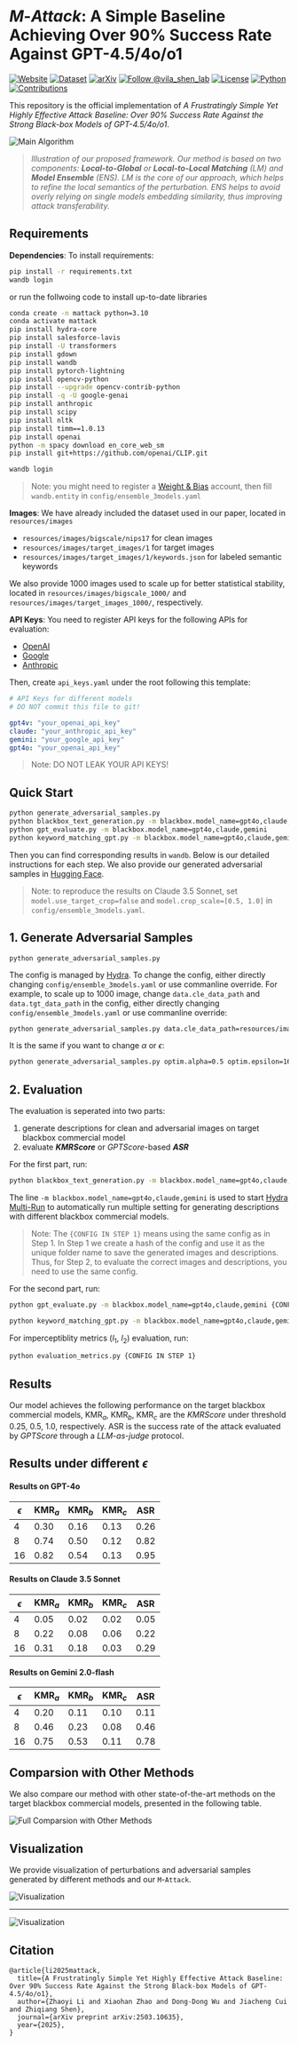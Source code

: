 # $M\text{-}Attack$: A Simple Baseline Achieving Over 90% Success Rate Against GPT-4.5/4o/o1

[![Website](https://img.shields.io/badge/📱-website-purple)](https://vila-lab.github.io/M-Attack-Website/)
[![Dataset](https://img.shields.io/badge/🤖-dataset-orange)](https://huggingface.co/datasets/MBZUAI-LLM/M-Attack_AdvSamples)
<a href="https://arxiv.org/abs/2503.10635"><img src="https://img.shields.io/badge/arXiv-2503.10635-b31b1b.svg" alt="arXiv"></a>
[![Follow @vila_shen_lab](https://img.shields.io/twitter/url?url=https%3A%2F%2Fx.com%2Fvila_shen_lab&label=Follow%20%40vila_shen_lab)](https://x.com/vila_shen_lab)
[![License](https://img.shields.io/badge/License-MIT-gold)](https://github.com/VILA-Lab/M-Attack?tab=MIT-1-ov-file)
[![Python](https://img.shields.io/badge/python-3.10%2B-blue)](https://www.python.org/downloads/release/python-3100/)
[![Contributions](https://img.shields.io/badge/contributions-welcome-green)](https://github.com/VILA-Lab/M-Attack/issues)

This repository is the official implementation of *A Frustratingly Simple Yet Highly Effective Attack Baseline: Over 90% Success Rate Against the Strong Black-box Models of GPT-4.5/4o/o1*.

![Main Algorithm](resources/readme/main_alg.png)
> *Illustration of our proposed framework. Our method is based on two components: ***Local-to-Global*** or ***Local-to-Local Matching*** (LM) and ***Model Ensemble*** (ENS). LM is the core of our approach, which helps to refine the local semantics of the perturbation. ENS helps to avoid overly relying on single models embedding similarity, thus improving attack transferability.*

## Requirements

**Dependencies**: To install requirements:

```bash
pip install -r requirements.txt
wandb login
```

or run the follwoing code to install up-to-date libraries

```bash
conda create -n mattack python=3.10
conda activate mattack
pip install hydra-core
pip install salesforce-lavis
pip install -U transformers
pip install gdown
pip install wandb
pip install pytorch-lightning
pip install opencv-python
pip install --upgrade opencv-contrib-python
pip install -q -U google-genai
pip install anthropic
pip install scipy
pip install nltk
pip install timm==1.0.13
pip install openai
python -m spacy download en_core_web_sm
pip install git+https://github.com/openai/CLIP.git

wandb login
```

> Note: you might need to register a [Weight & Bias](https://wandb.ai/) account, then fill `wandb.entity` in `config/ensemble_3models.yaml`

**Images**: We have already included the dataset used in our paper, located in `resources/images`

- `resources/images/bigscale/nips17` for clean images
- `resources/images/target_images/1` for target images
- `resources/images/target_images/1/keywords.json` for labeled semantic keywords

We also provide 1000 images used to scale up for better statistical stability, located in `resources/images/bigscale_1000/` and `resources/images/target_images_1000/`, respectively.

**API Keys**: You need to register API keys for the following APIs for evaluation:

- [OpenAI](https://platform.openai.com/api-keys)
- [Google](https://console.cloud.google.com/apis/api/genai-api.googleapis.com/overview?project=mattack)
- [Anthropic](https://console.anthropic.com/settings/keys)

Then, create `api_keys.yaml` under the root following this template:

```yaml
# API Keys for different models
# DO NOT commit this file to git!

gpt4v: "your_openai_api_key"
claude: "your_anthropic_api_key"
gemini: "your_google_api_key" 
gpt4o: "your_openai_api_key"
```

> Note: DO NOT LEAK YOUR API KEYS!

## Quick Start

```bash
python generate_adversarial_samples.py
python blackbox_text_generation.py -m blackbox.model_name=gpt4o,claude,gemini
python gpt_evaluate.py -m blackbox.model_name=gpt4o,claude,gemini
python keyword_matching_gpt.py -m blackbox.model_name=gpt4o,claude,gemini
```

Then you can find corresponding results in `wandb`. Below is our detailed instructions for each step. We also provide our generated adversarial samples in [Hugging Face](https://huggingface.co/datasets/MBZUAI-LLM/M-Attack_AdvSamples).

> Note: to reproduce the results on Claude 3.5 Sonnet, set `model.use_target_crop=false` and `model.crop_scale=[0.5, 1.0]` in `config/ensemble_3models.yaml`.

## 1. Generate Adversarial Samples

```train
python generate_adversarial_samples.py 
```

The config is managed by [Hydra](https://hydra.cc/). To change the config, either directly changing `config/ensemble_3models.yaml` or use commanline override. For example, to scale up to 1000 image, change `data.cle_data_path` and `data.tgt_data_path` in the config, either directly changing `config/ensemble_3models.yaml` or use commanline override:

```bash
python generate_adversarial_samples.py data.cle_data_path=resources/images/bigscale_1000 data.tgt_data_path=resources/images/target_images_1000
```

It is the same if you want to change $\alpha$ or $\epsilon$:

```bash
python generate_adversarial_samples.py optim.alpha=0.5 optim.epsilon=16
```

## 2. Evaluation

The evaluation is seperated into two parts:

1. generate descriptions for clean and adversarial images on target blackbox commercial model
2. evaluate ***KMRScore*** or *GPTScore*-based ***ASR***

For the first part, run:

```bash
python blackbox_text_generation.py -m blackbox.model_name=gpt4o,claude,gemini {CONFIG IN STEP 1}
```

The line `-m blackbox.model_name=gpt4o,claude,gemini` is used to start [Hydra Multi-Run](https://hydra.cc/docs/tutorials/basic/running_your_app/multi-run/) to automatically run multiple setting for generating descriptions with different blackbox commercial models.

> Note: The `{CONFIG IN STEP 1}` means using the same config as in Step 1. In Step 1 we create a hash of the config and use it as the unique folder name to save the generated images and descriptions. Thus, for Step 2, to evaluate the correct images and descriptions, you need to use the same config.

For the second part, run:

```bash
python gpt_evaluate.py -m blackbox.model_name=gpt4o,claude,gemini {CONFIG IN STEP 1}
```

```bash
python keyword_matching_gpt.py -m blackbox.model_name=gpt4o,claude,gemini {CONFIG IN STEP 1}
```

For imperceptiblity metrics ($l_1$, $l_2$) evaluation, run:

```bash
python evaluation_metrics.py {CONFIG IN STEP 1}
```


## Results

Our model achieves the following performance on the target blackbox commercial models, $\text{KMR}_a$, $\text{KMR}_b$, $\text{KMR}_c$ are the *KMRScore* under threshold 0.25, 0.5, 1.0, respectively. $\text{ASR}$ is the success rate of the attack evaluated by *GPTScore* through a *LLM-as-judge* protocol.

## Results under different $\epsilon$

#### Results on GPT-4o

| $\epsilon$   | $\text{KMR}_a$ | $\text{KMR}_b$ | $\text{KMR}_c$ | $\text{ASR}$  |
|----|------|------|------|------|
| 4  | 0.30 | 0.16 | 0.13 | 0.26 |
| 8  | 0.74 | 0.50 | 0.12 | 0.82 |
| 16 | 0.82 | 0.54 | 0.13 | 0.95 |

#### Results on Claude 3.5 Sonnet

| $\epsilon$   | $\text{KMR}_a$ | $\text{KMR}_b$ | $\text{KMR}_c$ | $\text{ASR}$  |
|----|------|------|------|------|
| 4  | 0.05 | 0.02 | 0.02 | 0.05 |
| 8  | 0.22 | 0.08 | 0.06 | 0.22 |
| 16 | 0.31 | 0.18 | 0.03 | 0.29 |

#### Results on Gemini 2.0-flash

| $\epsilon$   | $\text{KMR}_a$ | $\text{KMR}_b$ | $\text{KMR}_c$ | $\text{ASR}$  |
|----|------|------|------|------|
| 4  | 0.20 | 0.11 | 0.10 | 0.11 |
| 8  | 0.46 | 0.23 | 0.08 | 0.46 |
| 16 | 0.75 | 0.53 | 0.11 | 0.78 |

## Comparsion with Other Methods

We also compare our method with other state-of-the-art methods on the target blackbox commercial models, presented in the following table.

![Full Comparsion with Other Methods](resources/readme/table.png)

## Visualization

We provide visualization of perturbations and adversarial samples generated by different methods and our $\mathbf{\mathtt{M}}\text{-}\mathbf{\mathtt{Attack}}$.

![Visualization](resources/readme/vis_perturbation.png)

***

![Visualization](resources/readme/vis_adv_sample.png)

## Citation

```
@article{li2025mattack,
  title={A Frustratingly Simple Yet Highly Effective Attack Baseline: Over 90% Success Rate Against the Strong Black-box Models of GPT-4.5/4o/o1},
  author={Zhaoyi Li and Xiaohan Zhao and Dong-Dong Wu and Jiacheng Cui and Zhiqiang Shen},
  journal={arXiv preprint arXiv:2503.10635},
  year={2025},
}
```
